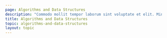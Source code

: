 ```yaml
---
page: Algorithms and Data Structures
description: "Commodo mollit tempor laborum sint voluptate et elit. Minim nisi consequat proident mollit incididunt in et qui qui anim amet do. Deserunt anim laborum ipsum nostrud mollit nostrud excepteur aute."
title: Algorithms and Data Structures
topic: algorithms-and-data-structures
layout: topic
---
```

